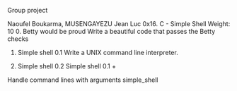Group project 

Naoufel Boukarma, MUSENGAYEZU Jean Luc
0x16. C - Simple Shell
 Weight: 10
0. Betty would be proud
Write a beautiful code that passes the Betty checks

1. Simple shell 0.1
Write a UNIX command line interpreter.

2. Simple shell 0.2
Simple shell 0.1 +

Handle command lines with arguments
simple_shell
